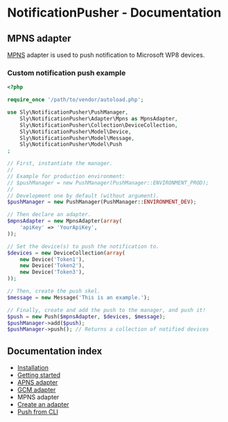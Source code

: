 # NotificationPusher - Documentation

## MPNS adapter

[MPNS](https://msdn.microsoft.com/en-us/library/windows/apps/ff402558(v=vs.105).aspx) adapter is used to push notification to Microsoft WP8 devices.

### Custom notification push example

``` php
<?php

require_once '/path/to/vendor/autoload.php';

use Sly\NotificationPusher\PushManager,
    Sly\NotificationPusher\Adapter\Mpns as MpnsAdapter,
    Sly\NotificationPusher\Collection\DeviceCollection,
    Sly\NotificationPusher\Model\Device,
    Sly\NotificationPusher\Model\Message,
    Sly\NotificationPusher\Model\Push
;

// First, instantiate the manager.
//
// Example for production environment:
// $pushManager = new PushManager(PushManager::ENVIRONMENT_PROD);
//
// Development one by default (without argument).
$pushManager = new PushManager(PushManager::ENVIRONMENT_DEV);

// Then declare an adapter.
$mpnsAdapter = new MpnsAdapter(array(
    'apiKey' => 'YourApiKey',
));

// Set the device(s) to push the notification to.
$devices = new DeviceCollection(array(
    new Device('Token1'),
    new Device('Token2'),
    new Device('Token3'),
));

// Then, create the push skel.
$message = new Message('This is an example.');

// Finally, create and add the push to the manager, and push it!
$push = new Push($mpnsAdapter, $devices, $message);
$pushManager->add($push);
$pushManager->push(); // Returns a collection of notified devices
```

## Documentation index

* [Installation](https://github.com/Ph3nol/NotificationPusher/blob/master/doc/installation.md)
* [Getting started](https://github.com/Ph3nol/NotificationPusher/blob/master/doc/getting-started.md)
* [APNS adapter](https://github.com/Ph3nol/NotificationPusher/blob/master/doc/apns-adapter.md)
* [GCM adapter](https://github.com/Ph3nol/NotificationPusher/blob/master/doc/gcm-adapter.md)
* MPNS adapter
* [Create an adapter](https://github.com/Ph3nol/NotificationPusher/blob/master/doc/create-an-adapter.md)
* [Push from CLI](https://github.com/Ph3nol/NotificationPusher/blob/master/doc/push-from-cli.md)
